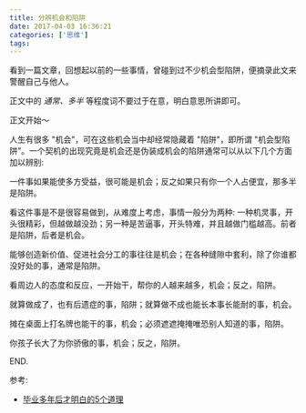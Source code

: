 ```yaml
---
title: 分辨机会和陷阱
date: 2017-04-03 16:36:21
categories: ['思维']
tags:
---
```


看到一篇文章，回想起以前的一些事情，曾碰到过不少机会型陷阱，便摘录此文来警醒自己与他人。

正文中的 *通常、多半* 等程度词不要过于在意，明白意思所讲即可。

正文开始～

人生有很多 "机会"，可在这些机会当中却经常隐藏着 "陷阱"，即所谓 "机会型陷阱"。一个契机的出现究竟是机会还是伪装成机会的陷阱通常可以从以下几个方面加以辨别:

<!-- more -->

一件事如果能使多方受益，很可能是机会；反之如果只有你一个人占便宜，那多半是陷阱。

看这件事是不是很容易做到，从难度上考虑，事情一般分为两种: 一种机灵事，开头很精彩，但越做越没劲；另一种是苦逼事，开头特难，并且越做门槛越高。前者是陷阱，后者是机会。

能够创造新价值、促进社会分工的事往往是机会；在各种缝隙中套利，除了你谁都没好处的事，通常是陷阱。

看周边人的态度和反应，一开始干，帮你的人越来越多，机会；反之，陷阱。

就算做成了，也有后遗症的事，陷阱；就算做不成也能长本事长能耐的事，机会。

摊在桌面上打名牌也能干的事，机会；必须遮遮掩掩唯恐别人知道的事，陷阱。

你孩子长大了为你骄傲的事，机会；反之，陷阱。

END.

参考:

- [毕业多年后才明白的5个道理](http://www.jianshu.com/p/bd7047c95611)
